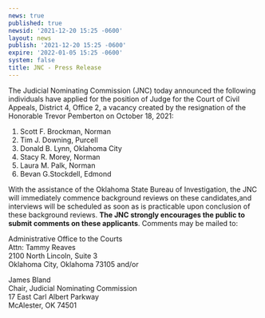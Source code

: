 ```yaml
---
news: true
published: true
newsid: '2021-12-20 15:25 -0600'
layout: news
publish: '2021-12-20 15:25 -0600'
expire: '2022-01-05 15:25 -0600'
system: false
title: JNC - Press Release
---
```

The Judicial Nominating Commission (JNC) today announced the following individuals have
applied for the position of Judge for the Court of Civil Appeals, District 4, Office 2, a vacancy
created by the resignation of the Honorable Trevor Pemberton on October 18, 2021:

1. Scott F. Brockman, Norman
2. Tim J. Downing, Purcell
3. Donald B. Lynn, Oklahoma City
4. Stacy R. Morey, Norman
5. Laura M. Palk, Norman
6. Bevan G.Stockdell, Edmond

With the assistance of the Oklahoma State Bureau of Investigation, the JNC will immediately
commence background reviews on these candidates,and interviews will be scheduled as soon
as is practicable upon conclusion of these background reviews.
**The JNC strongly encourages the public to submit comments on these applicants**. Comments
may be mailed to:

Administrative Office to the Courts  
Attn: Tammy Reaves  
2100 North Lincoln, Suite 3  
Oklahoma City, Oklahoma 73105 and/or

James Bland  
Chair, Judicial Nominating Commission  
17 East Carl Albert Parkway  
McAlester, OK 74501
